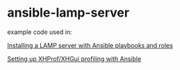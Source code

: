 ansible-lamp-server
===================

example code used in:

[Installing a LAMP server with Ansible playbooks and roles](http://labs.qandidate.com/blog/2013/11/21/installing-a-lamp-server-with-ansible-playbooks-and-roles/)

[Setting up XHProf/XHGui profiling with Ansible](http://labs.qandidate.com/blog/2013/11/28/setting_up_xhprof_xhgui_profiling_with_ansible/)
